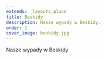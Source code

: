 ```yaml
---
extends: _layouts.place
title: Beskidy
description: Nasze wypady w Beskidy.
order: 1
cover_image: beskidy.jpg
---
```


Nasze wypady w Beskidy